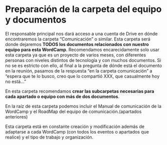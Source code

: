# Preparación de la carpeta del equipo y documentos

El responsable principal nos dará acceso a una cuenta de Drive en dónde encontraremos la carpeta “Comunicación” o similar.
Esta carpeta será donde dejaremos **TODOS los documentos relacionados con nuestro equipo para esta WordCamp**. Recomendamos encarecidamente solo usar esta carpeta ya que es un proyecto de varios meses, con diferentes personas con niveles distintos de tecnología y con muchos documentos. Si no se es estricto con ello, al final a la pregunta de dónde está el documento en la reunión, pasamos de la respuesta “en la carpeta comunicación” a “espera que te lo busco, creo que lo compartió XXX, que casualmente hoy no está…”

En esta carpeta recomendamos **crear las subcarpetas necesarias para cada apartado o equipo con más de dos documentos**.

En la raíz de esta carpeta podemos incluir el Manual de comunicación de la WordCamp y el RoadMap del equipo de comunicación.(apartados anteriores)

Esta carpeta está en constante creación y modificación además de adaptarse a cada WordCamp (con todos los eventos o apartados que realice) y el tipo de trabajo y organización.

